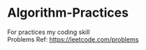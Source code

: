 # Algorithm-Practices
For practices my coding skill <br />
Problems Ref: https://leetcode.com/problems 
